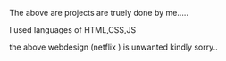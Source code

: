 The above are projects are truely done by me.....

I used languages of HTML,CSS,JS

the above webdesign (netflix ) is unwanted kindly sorry..
